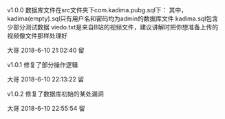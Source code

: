 v1.0.0
数据库文件在src文件夹下com.kadima.pubg.sql下：
其中，kadima(empty).sql只有用户名和密码均为admin的数据库文件
kadima.sql包含少部分测试数据
viedo.txt是来自B站的视频文件，建议讲解时把你想准备上传的视频像文件那样处理好

大哥 2018-6-10 21:02:40 留

v1.0.1
修复了部分操作逻辑

大哥 2018-6-10 22:13:22 留

v1.0.2
修复了数据库初始的某处漏洞

大哥 2018-6-10 22:55:54 留
